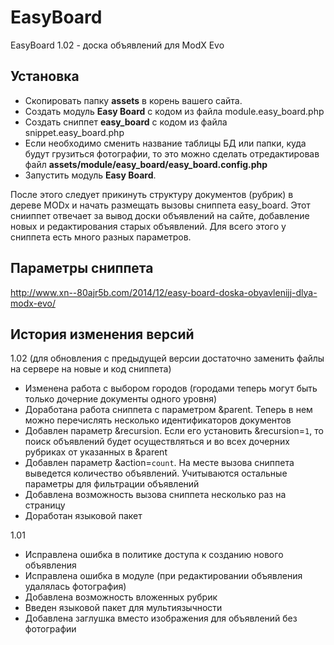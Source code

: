 EasyBoard
=========

EasyBoard 1.02 - доска объявлений для ModX Evo

Установка
---------

* Скопировать папку **assets** в корень вашего сайта.
* Создать модуль **Easy Board** с кодом из файла module.easy_board.php
* Создать сниппет **easy_board** с кодом из файла snippet.easy_board.php
* Если необходимо сменить название таблицы БД или папки, куда будут грузиться фотографии, то это можно сделать отредактировав файл **assets/module/easy_board/easy_board.config.php**
* Запустить модуль **Easy Board**.

После этого следует прикинуть структуру документов (рубрик) в дереве MODx и начать размещать вызовы сниппета easy_board. Этот снииппет отвечает за вывод доски объявлений на сайте, добавление новых и редактирования старых объявлений. Для всего этого у сниппета есть много разных параметров.

Параметры сниппета
------------------

http://www.xn--80ajr5b.com/2014/12/easy-board-doska-obyavlenijj-dlya-modx-evo/

История изменения версий
------------------------
1.02 (для обновления с предыдущей версии достаточно заменить файлы на сервере на новые и код сниппета)
* Изменена работа с выбором городов (городами теперь могут быть только дочерние документы одного уровня)
* Доработана работа сниппета с параметром &parent. Теперь в нем можно перечислять несколько идентификаторов документов
* Добавлен параметр &recursion. Если его установить &recursion=`1`, то поиск объявлений будет осуществляться и во всех дочерних рубриках от указанных в &parent
* Добавлен параметр &action=`count`. На месте вызова сниппета выведется количество объявлений. Учитываются остальные параметры для фильтрации объявлений
* Добавлена возможность вызова сниппета несколько раз на страницу
* Доработан языковой пакет

1.01
* Исправлена ошибка в политике доступа к созданию нового объявления
* Исправлена ошибка в модуле (при редактировании объявления удалялась фотография)
* Добавлена возможность вложенных рубрик
* Введен языковой пакет для мультиязычности
* Добавлена заглушка вместо изображения для объявлений без фотографии
